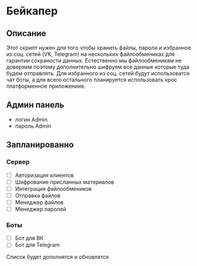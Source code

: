 # Бейкапер
## Описание
Этот скрипт нужен для того чтобы хранить файлы, пароли и избранное из соц. сетей (VK, Telegram) на нескольких файлообмениках для гарантии сохраности данных. Естественно мы файлообменикам не доверяем поэтому дополнительно шифруем все данные которые туда будем отправлять. Для избранного из соц. сетей будут использоватся чат боты, а для всего остального планируется использовать крос платформенное приложениие.

## Админ панель
- логин Admin
- пароль Admin

## Запланированно

### Сервер
- [ ] Авторизация клиентов
- [ ] Шифрование присланных материалов
- [ ] Интеграция файлообмеников
- [ ] Отправка файлов
- [ ] Менеджер файлов
- [ ] Менеджер паролей

### Боты
- [ ] Бот для ВК
- [ ] Бот для Telegram

Список будет дополнятся и обновлятся
